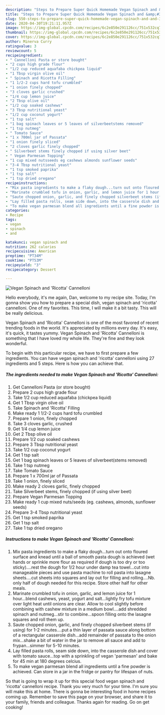 ```yaml
---
description: "Steps to Prepare Super Quick Homemade Vegan Spinach and &amp;#39;Ricotta&amp;#39; Cannelloni"
title: "Steps to Prepare Super Quick Homemade Vegan Spinach and &amp;#39;Ricotta&amp;#39; Cannelloni"
slug: 550-steps-to-prepare-super-quick-homemade-vegan-spinach-and-and-39-ricotta-and-39-cannelloni
date: 2020-04-30T19:21:11.957Z
image: https://img-global.cpcdn.com/recipes/6c2e850e291126cc/751x532cq70/vegan-spinach-and-ricotta-cannelloni-recipe-main-photo.jpg
thumbnail: https://img-global.cpcdn.com/recipes/6c2e850e291126cc/751x532cq70/vegan-spinach-and-ricotta-cannelloni-recipe-main-photo.jpg
cover: https://img-global.cpcdn.com/recipes/6c2e850e291126cc/751x532cq70/vegan-spinach-and-ricotta-cannelloni-recipe-main-photo.jpg
author: Minerva Curry
ratingvalue: 3
reviewcount: 5
recipeingredient:
- " Cannelloni Pasta or store bought"
- "2 cups high grade flour"
- "1/2 cup reduced aquafaba chickpea liquid"
- "1 Tbsp virgin olive oil"
- " Spinach and Ricotta Filling"
- "1 1/2-2 cups hard tofu crumbled"
- "1 onion finely chopped"
- "3 cloves garlic crushed"
- "1/4 cup lemon juice"
- "2 Tbsp olive oil"
- "1/2 cup soaked cashews"
- "3 Tbsp nutritional yeast"
- "1/2 cup coconut yogurt"
- "1 tsp salt"
- "1 bag spinach leaves or 5 leaves of silverbeetstems removed"
- "1 tsp nutmeg"
- " Tomato Sauce"
- "1 x 700ml jar of Passata"
- "1 onion finely sliced"
- "2 cloves garlic finely chopped"
- " Silverbeet stems finely chopped if using silver beet"
- " Vegan Parmesan Topping"
- "1 cup mixed nutsseeds eg cashews almonds sunflower seeds"
- "3-4 Tbsp nutritional yeast"
- "1 tsp smoked paprika"
- "1 tsp salt"
- "1 tsp dried oregano"
recipeinstructions:
- "Mix pasta ingredients to make a flaky dough...turn out onto floured surface and knead until a ball of smooth pasta dough is achieved (wet hands or sprinkle more flour as required if dough is too dry or too sticky)....rest the dough for 1/2 hour under damp tea towel...cut into manageable pieces and use pasta machine to roll pasta into lasagne sheets....cut sheets into squares and lay out for filling and rolling....Nb. only half of dough needed for this recipe. Store other half for other meals."
- "Marinate crumbled tofu in onion, garlic, and lemon juice for 1 hour...blend cashews, yeast, yogurt and salt...lightly fry tofu mixture over light heat until onions are clear. Allow to cool slightly before combining with cashew mixture in a medium bowl....add shredded spinach and nutmeg...stir to combine...spoon filling onto the lasagne squares and roll them up."
- "Saute chopped onion, garlic, and finely chopped silverbeet stems (if using) for 1-2 minutes....put a thin layer of passata sauce along bottom of a rectangular casserole dish...add remainder of passata to the onion mix...shake a bit of water in the jar to remove all sauce and add to frypan...simmer for 5-10 minutes."
- "Lay filled pasta rolls, seam side down, into the casserole dish and cover with tomato sauce...top with a sprinkling of vegan &#39;parmesan&#39; and bake for 45 min at 180 degrees celcius."
- "To make vegan parmesan blend all ingredients until a fine powder is achieved. Can store in a jar in the fridge or pantry for lifespan of nuts."
categories:
- Recipe
tags:
- vegan
- spinach
- and

katakunci: vegan spinach and 
nutrition: 262 calories
recipecuisine: American
preptime: "PT34M"
cooktime: "PT53M"
recipeyield: "3"
recipecategory: Dessert

---
```



![Vegan Spinach and &#39;Ricotta&#39; Cannelloni](https://img-global.cpcdn.com/recipes/6c2e850e291126cc/751x532cq70/vegan-spinach-and-ricotta-cannelloni-recipe-main-photo.jpg)

Hello everybody, it's me again, Dan, welcome to my recipe site. Today, I'm gonna show you how to prepare a special dish, vegan spinach and &#39;ricotta&#39; cannelloni. One of my favorites. This time, I will make it a bit tasty. This will be really delicious.



Vegan Spinach and &#39;Ricotta&#39; Cannelloni is one of the most favored of recent trending foods in the world. It's appreciated by millions every day. It's easy, it's quick, it tastes yummy. Vegan Spinach and &#39;Ricotta&#39; Cannelloni is something that I have loved my whole life. They're fine and they look wonderful.


To begin with this particular recipe, we have to first prepare a few ingredients. You can have vegan spinach and &#39;ricotta&#39; cannelloni using 27 ingredients and 5 steps. Here is how you can achieve that.

<!--inarticleads1-->

##### The ingredients needed to make Vegan Spinach and &#39;Ricotta&#39; Cannelloni:

1. Get  Cannelloni Pasta (or store bought)
1. Prepare 2 cups high grade flour
1. Take 1/2 cup reduced aquafaba (chickpea liquid)
1. Get 1 Tbsp virgin olive oil
1. Take  Spinach and &#39;Ricotta&#39; Filling
1. Make ready 1 1/2-2 cups hard tofu crumbled
1. Prepare 1 onion, finely chopped
1. Take 3 cloves garlic, crushed
1. Get 1/4 cup lemon juice
1. Get 2 Tbsp olive oil
1. Prepare 1/2 cup soaked cashews
1. Prepare 3 Tbsp nutritional yeast
1. Take 1/2 cup coconut yogurt
1. Get 1 tsp salt
1. Get 1 bag spinach leaves or 5 leaves of silverbeet(stems removed)
1. Take 1 tsp nutmeg
1. Take  Tomato Sauce
1. Prepare 1 x 700ml jar of Passata
1. Take 1 onion, finely sliced
1. Make ready 2 cloves garlic, finely chopped
1. Take  Silverbeet stems, finely chopped (if using silver beet)
1. Prepare  Vegan Parmesan Topping
1. Make ready 1 cup mixed nuts/seeds (eg. cashews, almonds, sunflower seeds)
1. Prepare 3-4 Tbsp nutritional yeast
1. Get 1 tsp smoked paprika
1. Get 1 tsp salt
1. Take 1 tsp dried oregano




<!--inarticleads2-->

##### Instructions to make Vegan Spinach and &#39;Ricotta&#39; Cannelloni:

1. Mix pasta ingredients to make a flaky dough...turn out onto floured surface and knead until a ball of smooth pasta dough is achieved (wet hands or sprinkle more flour as required if dough is too dry or too sticky)....rest the dough for 1/2 hour under damp tea towel...cut into manageable pieces and use pasta machine to roll pasta into lasagne sheets....cut sheets into squares and lay out for filling and rolling....Nb. only half of dough needed for this recipe. Store other half for other meals.
1. Marinate crumbled tofu in onion, garlic, and lemon juice for 1 hour...blend cashews, yeast, yogurt and salt...lightly fry tofu mixture over light heat until onions are clear. Allow to cool slightly before combining with cashew mixture in a medium bowl....add shredded spinach and nutmeg...stir to combine...spoon filling onto the lasagne squares and roll them up.
1. Saute chopped onion, garlic, and finely chopped silverbeet stems (if using) for 1-2 minutes....put a thin layer of passata sauce along bottom of a rectangular casserole dish...add remainder of passata to the onion mix...shake a bit of water in the jar to remove all sauce and add to frypan...simmer for 5-10 minutes.
1. Lay filled pasta rolls, seam side down, into the casserole dish and cover with tomato sauce...top with a sprinkling of vegan &#39;parmesan&#39; and bake for 45 min at 180 degrees celcius.
1. To make vegan parmesan blend all ingredients until a fine powder is achieved. Can store in a jar in the fridge or pantry for lifespan of nuts.




So that is going to wrap it up for this special food vegan spinach and &#39;ricotta&#39; cannelloni recipe. Thank you very much for your time. I'm sure you will make this at home. There is gonna be interesting food in home recipes coming up. Remember to save this page on your browser, and share it to your family, friends and colleague. Thanks again for reading. Go on get cooking!
